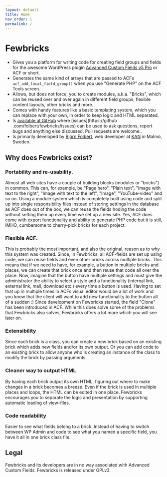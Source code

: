 ```yaml
---
layout: default
title: Home 
nav_order: 1
permalink: /
---
```


# Fewbricks

- Gives you a platform for writing code for creating field groups and fields for the awesome WordPress plugin [Advanced 
Custom Fields 
v5 Pro](http://www.advancedcustomfields.com/) or ACF or short.
- Generates the same kind of arrays that are passed to ACFs `acf_add_local_field_group()` when you use "Generate PHP"
 on the ACF Tools screen.
- Allows, but does not force, you to create modules, a.k.a. "Bricks", which can be reused over and over again in 
different field groups, flexible content layouts, other bricks and more.
- Comes with handy features like a basic templating system, which you can replace with your own, in order to keep 
logic and HTML separated.
- Is [available at GitHub](https://github.com/folbert/fewbricks) where [issues](https://github
.com/folbert/fewbricks/issues) can be used to ask questions, report bugs and anything else discussed. Pull requests are welcome..
- Is primarily developed by [Björn Folbert](https://folbert.com), web developer at [KAN](https://kan.se) in Malmö, 
Sweden.

## Why does Fewbricks exist?
 
### Portability and re-usability.
Almost all web sites have a couple of building blocks (modules or "bricks") in common.
 This can, for example, be "Page hero", "Plain text", "Image with text to the right", "Image with text to the left", "Image", "YouTube-video" and so on. Using a module system which is completely built using code and split up into single responsibility files instead of storing settings in the database as ACF does out of the box, we can reuse the fields hoding the code without setting them up every time we set up a new site. Yes, ACF does come with export functionality and ability to generate PHP code but it is still, IMHO, cumbersome to cherry-pick bricks for each project.
 
### Flexible ACF.
This is probably the most important, and also the original, reason as to why this system was created. 
Since, in Fewbricks, all ACF-fields are set up using code, we can reuse fields and even other bricks across multiple bricks. This means that if we need to have, for example, a button in multiple bricks and places, we can create that brick once and then reuse that code all over the place. Now, imagine that the button have multiple settings and must give the administrator the ability to select a style and a functionality (internal link, external link, mail, download etc.) every time a button is used. Having to set that up in multiple times in ACFs visual editor would be a lot of work and you know that the client will want to add new functionality to the button all of a sudden :)
Since development on Fewbricks started, the field "Clone" has been introduced in ACF. While this does solve some of the problems that Fewbricks also solves, Fewbricks offers a lot more which you will see later on.

### Extensibility
Since each brick is a class, you can create a new brick based on an existing brick which adds new 
fields and/or its own output. Or you can add code to an existing brick to allow anyone who is creating an instance of the class to modify the brick by passing arguments.

### Cleaner way to output HTML
By having each brick output its own HTML, figuring out where to make changes in a brick 
becomes a breeze. Even if the brick is used in multiple places and loops, the HTML can be edited in one place. Fewbricks encourages you to separate the logic and presentation by supporting automatic loading of view-files.

### Code readability
Easier to see what fields belong to a brick. Instead of having to switch between WP Admin and code to see what you named a specific field, you have it all in one brick class file.

## Legal
Fewbricks and its developers are in no way associated with Advanced Custom Fields. Fewbricks is released under GPLv3.
